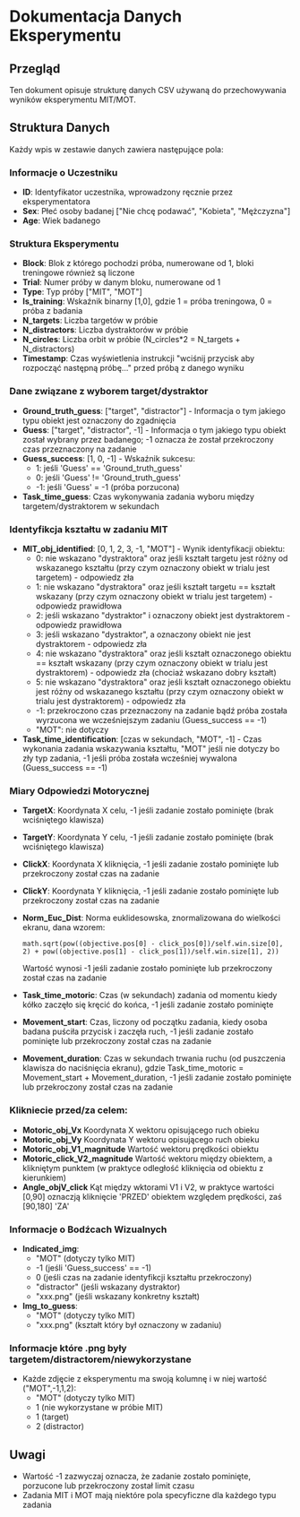 # Dokumentacja Danych Eksperymentu

## Przegląd
Ten dokument opisuje strukturę danych CSV używaną do przechowywania wyników eksperymentu MIT/MOT. 

## Struktura Danych
Każdy wpis w zestawie danych zawiera następujące pola:

### Informacje o Uczestniku
- **ID**: Identyfikator uczestnika, wprowadzony ręcznie przez eksperymentatora
- **Sex**: Płeć osoby badanej ["Nie chcę podawać", "Kobieta", "Mężczyzna"]
- **Age**: Wiek badanego

### Struktura Eksperymentu
- **Block**: Blok z którego pochodzi próba, numerowane od 1, bloki treningowe również są liczone
- **Trial**: Numer próby w danym bloku, numerowane od 1
- **Type**: Typ próby ["MIT", "MOT"]
- **Is_training**: Wskaźnik binarny [1,0], gdzie 1 = próba treningowa, 0 = próba z badania
- **N_targets**: Liczba targetów w próbie
- **N_distractors**: Liczba dystraktorów w próbie
- **N_circles**: Liczba orbit w próbie (N_circles*2 = N_targets + N_distractors)
- **Timestamp**: Czas wyświetlenia instrukcji "wciśnij przycisk aby rozpocząć następną próbę..." przed próbą z danego wyniku

### Dane związane z wyborem target/dystraktor

- **Ground_truth_guess**: ["target", "distractor"] - Informacja o tym jakiego typu obiekt jest oznaczony do zgadnięcia
- **Guess**: ["target", "distractor", -1] - Informacja o tym jakiego typu obiekt został wybrany przez badanego; -1 oznacza że został przekroczony czas przeznaczony na zadanie
- **Guess_success**: [1, 0, -1] - Wskaźnik sukcesu:
  - 1: jeśli 'Guess' == 'Ground_truth_guess'
  - 0: jeśli 'Guess' != 'Ground_truth_guess'
  - -1: jeśli 'Guess' = -1 (próba porzucona)
- **Task_time_guess**: Czas wykonywania zadania wyboru między targetem/dystraktorem w sekundach

### Identyfikcja kształtu w zadaniu MIT

- **MIT_obj_identified**: [0, 1, 2, 3, -1, "MOT"] - Wynik identyfikacji obiektu:
  - 0: nie wskazano "dystraktora" oraz jeśli kształt targetu jest różny od wskazanego kształtu (przy czym oznaczony obiekt w trialu jest targetem) - odpowiedz zła
  - 1: nie wskazano "dystraktora" oraz jeśli kształt targetu == kształt wskazany (przy czym oznaczony obiekt w trialu jest targetem) - odpowiedz prawidłowa
  - 2: jeśli wskazano "dystraktor" i oznaczony obiekt jest dystraktorem - odpowiedz prawidłowa
  - 3: jeśli wskazano "dystraktor", a oznaczony obiekt nie jest dystraktorem - odpowiedz zła
  - 4: nie wskazano "dystraktora" oraz jeśli kształt oznaczonego obiektu == kształt wskazany (przy czym oznaczony obiekt w trialu jest dystraktorem) - odpowiedz zła (chociaż wskazano dobry kształt)
  - 5: nie wskazano "dystraktora" oraz jeśli kształt oznaczonego obiektu jest różny od wskazanego kształtu (przy czym oznaczony obiekt w trialu jest dystraktorem) - odpowiedz zła
  - -1: przekroczono czas przeznaczony na zadanie bądź próba została wyrzucona we wcześniejszym zadaniu (Guess_success == -1)
  - "MOT": nie dotyczy
- **Task_time_identification**: [czas w sekundach, "MOT", -1] - Czas wykonania zadania wskazywania kształtu, "MOT" jeśli nie dotyczy bo zły typ zadania, -1 jeśli próba została wcześniej wywalona (Guess_success == -1)

### Miary Odpowiedzi Motorycznej
- **TargetX**: Koordynata X celu, -1 jeśli zadanie zostało pominięte (brak wciśniętego klawisza)
- **TargetY**: Koordynata Y celu, -1 jeśli zadanie zostało pominięte (brak wciśniętego klawisza)
- **ClickX**: Koordynata X kliknięcia, -1 jeśli zadanie zostało pominięte lub przekroczony został czas na zadanie
- **ClickY**: Koordynata Y kliknięcia, -1 jeśli zadanie zostało pominięte lub przekroczony został czas na zadanie
- **Norm_Euc_Dist**: Norma euklidesowska, znormalizowana do wielkości ekranu, dana wzorem:
  ```
  math.sqrt(pow((objective.pos[0] - click_pos[0])/self.win.size[0], 2) + pow((objective.pos[1] - click_pos[1])/self.win.size[1], 2))
  ```
  Wartość wynosi -1 jeśli zadanie zostało pominięte lub przekroczony został czas na zadanie

- **Task_time_motoric**: Czas (w sekundach) zadania od momentu kiedy kółko zaczęło się kręcić do końca, -1 jeśli zadanie zostało pominięte
- **Movement_start**: Czas, liczony od początku zadania, kiedy osoba badana puściła przycisk i zaczęła ruch, -1 jeśli zadanie zostało pominięte lub przekroczony został czas na zadanie
- **Movement_duration**: Czas w sekundach trwania ruchu (od puszczenia klawisza do naciśnięcia ekranu), gdzie Task_time_motoric = Movement_start + Movement_duration, -1 jeśli zadanie zostało pominięte lub przekroczony został czas na zadanie

### Klikniecie przed/za celem:
- **Motoric_obj_Vx** Koordynata X wektoru opisującego ruch obieku
- **Motoric_obj_Vy** Koordynata Y wektoru opisującego ruch obieku
- **Motoric_obj_V1_magnitude** Wartość wektoru prędkości obiektu
- **Motoric_click_V2_magnitude** Wartość wektoru między obiektem, a klikniętym punktem (w praktyce odległość kliknięcia od obiektu z kierunkiem)
- **Angle_objV_click** Kąt między wktorami V1 i V2, w praktyce wartości [0,90] oznaczją kliknięcie 'PRZED' obiektem względem prędkości, zaś [90,180] 'ZA'

### Informacje o Bodźcach Wizualnych
- **Indicated_img**: 
  - "MOT" (dotyczy tylko MIT)
  - -1 (jeśli 'Guess_success' == -1)
  - 0 (jeśli czas na zadanie identyfikcji kształtu przekroczony)
  - "distractor" (jeśli wskazany dystraktor)
  - "xxx.png" (jeśli wskazany konkretny kształt)
- **Img_to_guess**: 
  - "MOT" (dotyczy tylko MIT)
  - "xxx.png" (kształt który był oznaczony w zadaniu)

### Informacje które .png były targetem/distractorem/niewykorzystane
- Każde zdjęcie z eksperymentu ma swoją kolumnę i w niej wartość ("MOT",-1,1,2):
    - "MOT" (dotyczy tylko MIT)
    - 1 (nie wykorzystane w próbie MIT)
    - 1 (target)
    - 2 (distractor)

## Uwagi
- Wartość -1 zazwyczaj oznacza, że zadanie zostało pominięte, porzucone lub przekroczony został limit czasu
- Zadania MIT i MOT mają niektóre pola specyficzne dla każdego typu zadania
